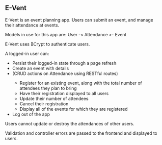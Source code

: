 <h2>E-Vent</h2>

E-Vent is an event planning app.  Users can submit an event, and manage their attendance at events.

Models in use for this app are:
  User -< Attendance >- Event

E-Vent uses BCrypt to authenticate users.  

A logged-in user can:
<ul>
  <li>Persist their logged-in state through a page refresh</li>
  <li>Create an event with details</li>
    <li>(CRUD actions on Attendance using RESTful routes)</li>
    <ul>
   <li> Register for an existing event, along with the total number of attendees they plan to bring</li>
   <li> Have their registration displayed to all users</li>
   <li> Update their number of attendees</li>
   <li> Cancel their registration</li>
   <li> Display all of the events for which they are registered</li>
   </ul>
  <li>Log out of the app</li>
</ul>

Users cannot update or destroy the attendances of other users.

Validation and controller errors are passed to the frontend and displayed to users.






